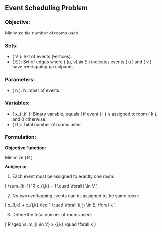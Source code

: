 ## Event Scheduling Problem

### Objective:
Minimize the number of rooms used. 

### Sets:
- \( V \): Set of events (vertices).
- \( E \): Set of edges where \( (u, v) \in E \) indicates events \( u \) and \( v \) have overlapping participants.

### Parameters:
- \( n \): Number of events.

### Variables:
- \( x_{i,k} \): Binary variable, equals 1 if event \( i \) is assigned to room \( k \), and 0 otherwise.
- \( R \): Total number of rooms used.

### Formulation:
**Objective Function:**

Minimize \( R \)

**Subject to:**

1. Each event must be assigned to exactly one room:
   

\[
   \sum_{k=1}^R x_{i,k} = 1 \quad \forall i \in V
   \]



2. No two overlapping events can be assigned to the same room:
   

\[
   x_{i,k} + x_{j,k} \leq 1 \quad \forall (i, j) \in E, \forall k
   \]



3. Define the total number of rooms used:
   

\[
   R \geq \sum_{i \in V} x_{i,k} \quad \forall k
   \]




